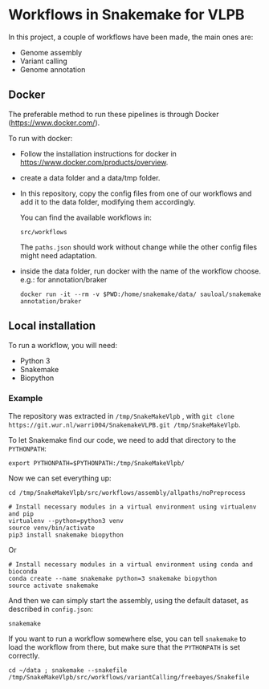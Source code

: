 # Workflows in Snakemake for VLPB #

In this project, a couple of workflows have been made, the main ones are:

* Genome assembly
* Variant calling
* Genome annotation


## Docker ##
The preferable method to run these pipelines is through Docker (https://www.docker.com/).

To run with docker:

- Follow the installation instructions for docker in https://www.docker.com/products/overview.

- create a data folder and a data/tmp folder.

- In this repository, copy the config files from one of our workflows and add it to the 
  data folder, modifying them accordingly.

  You can find the available workflows in:

  ```src/workflows```

  The ```paths.json``` should work without change while the other config files might need
  adaptation.

- inside the data folder, run docker with the name of the workflow choose. e.g.: for annotation/braker

  ```docker run -it --rm -v $PWD:/home/snakemake/data/ sauloal/snakemake annotation/braker```



## Local installation ##

To run a workflow, you will need:

* Python 3
* Snakemake
* Biopython

### Example ###

The repository was extracted in `/tmp/SnakeMakeVlpb` , with ```git clone https://git.wur.nl/warri004/SnakemakeVLPB.git /tmp/SnakeMakeVlpb```.

To let Snakemake find our code, we need to add that directory to the `PYTHONPATH`:

    export PYTHONPATH=$PYTHONPATH:/tmp/SnakeMakeVlpb/

Now we can set everything up:

    cd /tmp/SnakeMakeVlpb/src/workflows/assembly/allpaths/noPreprocess

    # Install necessary modules in a virtual environment using virtualenv and pip
    virtualenv --python=python3 venv
    source venv/bin/activate
    pip3 install snakemake biopython

Or

    # Install necessary modules in a virtual environment using conda and bioconda
    conda create --name snakemake python=3 snakemake biopython
    source activate snakemake

And then we can simply start the assembly, using the default dataset, as described in `config.json`:

    snakemake

If you want to run a workflow somewhere else, you can tell `snakemake` to load the workflow from there, but make sure that the `PYTHONPATH` is set correctly.

    cd ~/data ; snakemake --snakefile /tmp/SnakeMakeVlpb/src/workflows/variantCalling/freebayes/Snakefile
